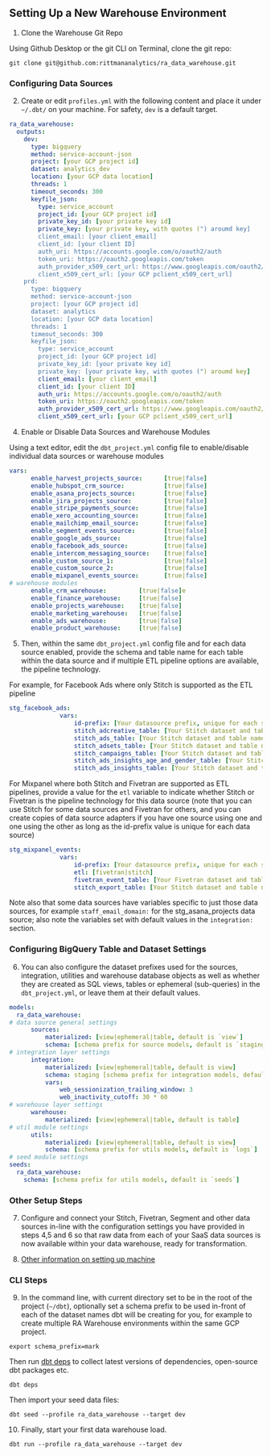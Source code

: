 ## Setting Up a New Warehouse Environment

1. Clone the Warehouse Git Repo

Using Github Desktop or the git CLI on Terminal, clone the git repo:

```
git clone git@github.com:rittmananalytics/ra_data_warehouse.git
```

### Configuring Data Sources

2. Create or edit `profiles.yml` with the following content and place it under `~/.dbt/` on your machine. For safety, `dev` is a default target.

```yaml
ra_data_warehouse:
  outputs:
    dev:
      type: bigquery
      method: service-account-json
      project: [your GCP project id]
      dataset: analytics_dev
      location: [your GCP data location]
      threads: 1
      timeout_seconds: 300
      keyfile_json:
        type: service_account
        project_id: [your GCP project id]
        private_key_id: [your private key id]
        private_key: [your private key, with quotes (") aroumd key]
        client_email: [your client_email]
        client_id: [your client ID]
        auth_uri: https://accounts.google.com/o/oauth2/auth
        token_uri: https://oauth2.googleapis.com/token
        auth_provider_x509_cert_url: https://www.googleapis.com/oauth2/v1/certs
        client_x509_cert_url: [your GCP pclient_x509_cert_url]
    prd:
      type: bigquery
      method: service-account-json
      project: [your GCP project id]
      dataset: analytics
      location: [your GCP data location]
      threads: 1
      timeout_seconds: 300
      keyfile_json:
        type: service_account
        project_id: [your GCP project id]
        private_key_id: [your private key id]
        private_key: [your private key, with quotes (") aroumd key]
        client_email: [your client_email]
        client_id: [your client ID]
        auth_uri: https://accounts.google.com/o/oauth2/auth
        token_uri: https://oauth2.googleapis.com/token
        auth_provider_x509_cert_url: https://www.googleapis.com/oauth2/v1/certs
        client_x509_cert_url: [your GCP pclient_x509_cert_url]
```

4. Enable or Disable Data Sources and Warehouse Modules

Using a text editor, edit the `dbt_project.yml` config file to enable/disable individual data sources or warehouse modules

```yaml
vars:
      enable_harvest_projects_source:      [true|false]
      enable_hubspot_crm_source:           [true|false]
      enable_asana_projects_source:        [true|false]
      enable_jira_projects_source:         [true|false]
      enable_stripe_payments_source:       [true|false]
      enable_xero_accounting_source:       [true|false]
      enable_mailchimp_email_source:       [true|false]
      enable_segment_events_source:        [true|false]
      enable_google_ads_source:            [true|false]
      enable_facebook_ads_source:          [true|false]
      enable_intercom_messaging_source:    [true|false]
      enable_custom_source_1:              [true|false]
      enable_custom_source_2:              [true|false]
      enable_mixpanel_events_source:       [true|false]
# warehouse modules
      enable_crm_warehouse:         [true|false]e
      enable_finance_warehouse:     [true|false]
      enable_projects_warehouse:    [true|false]
      enable_marketing_warehouse:   [true|false]
      enable_ads_warehouse:         [true|false]
      enable_product_warehouse:     [true|false]
```

5. Then, within the same `dbt_project.yml` config file and for each data source enabled, provide the schema and table name for each table within the data source and if multiple ETL pipeline options are available, the pipeline technology.

For example, for Facebook Ads where only Stitch is supported as the ETL pipeline

```yaml
stg_facebook_ads:
              vars:
                  id-prefix: [Your datasource prefix, unique for each source, e.g. fbads-]
                  stitch_adcreative_table: [Your Stitch dataset and table name, e.g. stitch_facebook_ads.adcreative]
                  stitch_ads_table: [Your Stitch dataset and table name, e.g. stitch_facebook_ads.ads]
                  stitch_adsets_table: [Your Stitch dataset and table name, e.g. stitch_facebook_ads.adsets]
                  stitch_campaigns_table: [Your Stitch dataset and table name, e.g. stitch_facebook_ads.campaigns]
                  stitch_ads_insights_age_and_gender_table: [Your Stitch dataset and table name, e.g. stitch_facebook_ads.ads_insights_age_and_gender]
                  stitch_ads_insights_table: [Your Stitch dataset and table name, e.g. stitch_facebook_ads.ads_insights]
```

For Mixpanel where both Stitch and Fivetran are supported as ETL pipelines, provide a value for the `etl` variable to indicate whether Stitch or Fivetran is the pipeline technology for this data source (note that you can use Stitch for some data sources and Fivetran for others, and you can create copies of data source adapters if you have one source using one and one using the other as long as the id-prefix value is unique for each data source)

```yaml
stg_mixpanel_events:
              vars:
                  id-prefix: [Your datasource prefix, unique for each source, e.g. mixpanel-]
                  etl: [fivetran|stitch]
                  fivetran_event_table: [Your Fivetran dataset and table name,fivetran_mixpanel.event]
                  stitch_export_table: [Your Stitch dataset and table name, e.g. mixpanel_stitch.export]

```

Note also that some data sources have variables specific to just those data sources, for example `staff_email_domain:` for the stg_asana_projects data source; also note the variables set with default values in the `integration:` section.

### Configuring BigQuery Table and Dataset Settings

6. You can also configure the dataset prefixes used for the sources, integration, utilities and warehouse database objects as well as whether they are created as SQL views, tables or ephemeral (sub-queries) in the `dbt_project.yml`, or leave them at their default values.

```yaml
models:
  ra_data_warehouse:
# data source general settings
      sources:
          materialized: [view|ephemeral|table, default is `view`]
          schema: [schema prefix for source models, default is `staging`]
# integration layer settings
      integration:
          materialized: [view|ephemeral|table, default is view]
          schema: staging [schema prefix for integration models, default is `staging`]
          vars:
              web_sessionization_trailing_window: 3
              web_inactivity_cutoff: 30 * 60
# warehouse layer settings
      warehouse:
          materialized: [view|ephemeral|table, default is table]
# util module settings
      utils:
          materialized: [view|ephemeral|table, default is view]
          schema: [schema prefix for utils models, default is `logs`]
# seed module settings
seeds:
  ra_data_warehouse:
    schema: [schema prefix for utils models, default is `seeds`]
```

### Other Setup Steps

7. Configure and connect your Stitch, Fivetran, Segment and other data sources in-line with the configuration settings you have provided in steps 4,5 and 6 so that raw data from each of your SaaS data sources is now available within your data warehouse, ready for transformation.

8. [Other information on setting up machine](https://discourse.getdbt.com/t/how-we-set-up-our-computers-for-working-on-dbt-projects/243)

### CLI Steps

9. In the command line, with current directory set to be in the root of the project (`~/dbt`), optionally set a schema prefix to be used in-front of each of the dataset names dbt will be creating for you, for example to create multiple RA Warehouse environments within the same GCP project.

```
export schema_prefix=mark
```

Then run [dbt deps](https://docs.getdbt.com/docs/deps) to collect latest versions of dependencies, open-source dbt packages etc.

```
dbt deps
```

Then import your seed data files:
```
dbt seed --profile ra_data_warehouse --target dev
```

10. Finally, start your first data warehouse load.
```
dbt run --profile ra_data_warehouse --target dev
```
